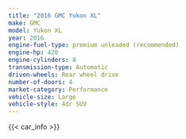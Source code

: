 ```yaml
---
title: "2016 GMC Yukon XL"
make: GMC
model: Yukon XL
year: 2016
engine-fuel-type: premium unleaded (recommended)
engine-hp: 420
engine-cylinders: 8
transmission-type: Automatic
driven-wheels: Rear wheel drive
number-of-doors: 4
market-category: Performance
vehicle-size: Large
vehicle-style: 4dr SUV
---
```


{{< car_info >}}

